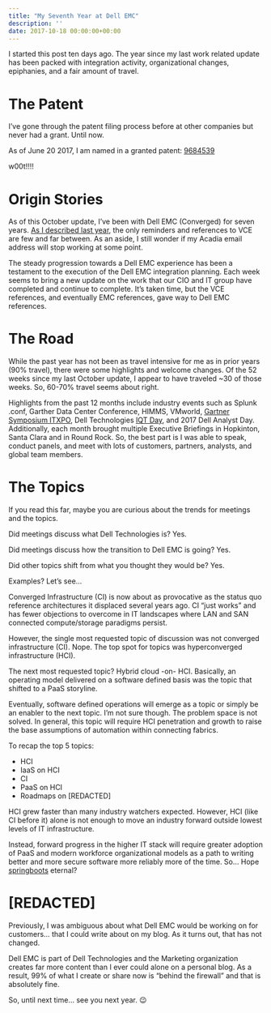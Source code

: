 ```yaml
---
title: "My Seventh Year at Dell EMC"
description: ''
date: 2017-10-18 00:00:00+00:00
---
```


I started this post ten days ago. The year since my last work related update has been packed with integration activity, organizational changes, epiphanies, and a fair amount of travel.

The Patent
==========

I’ve gone through the patent filing process before at other companies but never had a grant. Until now.

As of June 20 2017, I am named in a granted patent: [9684539](https://patents.google.com/patent/US9684539B1/en "Methods, systems, and computer readable mediums for logically remediating infrastructure resource components")

w00t!!!!

Origin Stories
==============

As of this October update, I’ve been with Dell EMC (Converged) for seven years. [As I described last year](https://fudge.org/archive/my-sixth-year-at-vce/), the only reminders and references to VCE are few and far between. As an aside, I still wonder if my Acadia email address will stop working at some point.

The steady progression towards a Dell EMC experience has been a testament to the execution of the Dell EMC integration planning. Each week seems to bring a new update on the work that our CIO and IT group have completed and continue to complete. It’s taken time, but the VCE references, and eventually EMC references, gave way to Dell EMC references.

The Road
========

While the past year has not been as travel intensive for me as in prior years (90% travel), there were some highlights and welcome changes. Of the 52 weeks since my last October update, I appear to have traveled ~30 of those weeks. So, 60-70% travel seems about right.

Highlights from the past 12 months include industry events such as Splunk .conf, Garther Data Center Conference, HIMMS, VMworld, [Gartner Symposium ITXPO](https://gartner.mediasite.com/Mediasite/Play/0cb97eb8bc474bc0ae380dd9e6f2e6ab1d), Dell Technologies [IQT Day](https://www.delltechnologies.com/en-us/iqt-day/index.htm), and 2017 Dell Analyst Day. Additionally, each month brought multiple Executive Briefings in Hopkinton, Santa Clara and in Round Rock. So, the best part is I was able to speak, conduct panels, and meet with lots of customers, partners, analysts, and global team members.

The Topics
==========

If you read this far, maybe you are curious about the trends for meetings and the topics.

Did meetings discuss what Dell Technologies is? Yes.

Did meetings discuss how the transition to Dell EMC is going? Yes.

Did other topics shift from what you thought they would be? Yes.

Examples? Let’s see…

Converged Infrastructure (CI) is now about as provocative as the status quo reference architectures it displaced several years ago. CI “just works” and has fewer objections to overcome in IT landscapes where LAN and SAN connected compute/storage paradigms persist.

However, the single most requested topic of discussion was not converged infrastructure (CI). Nope. The top spot for topics was hyperconverged infrastructure (HCI).

The next most requested topic? Hybrid cloud -on- HCI. Basically, an operating model delivered on a software defined basis was the topic that shifted to a PaaS storyline.

Eventually, software defined operations will emerge as a topic or simply be an enabler to the next topic. I’m not sure though. The problem space is not solved. In general, this topic will require HCI penetration and growth to raise the base assumptions of automation within connecting fabrics.

To recap the top 5 topics:

* HCI
* IaaS on HCI
* CI
* PaaS on HCI
* Roadmaps on [REDACTED]

HCI grew faster than many industry watchers expected. However, HCI (like CI before it) alone is not enough to move an industry forward outside lowest levels of IT infrastructure.

Instead, forward progress in the higher IT stack will require greater adoption of PaaS and modern workforce organizational models as a path to writing better and more secure software more reliably more of the time. So… Hope [springboots](https://pivotal.io/training/courses/spring-boot-developer-training) eternal?

[REDACTED]
==========

Previously, I was ambiguous about what Dell EMC would be working on for customers… that I could write about on my blog. As it turns out, that has not changed.

Dell EMC is part of Dell Technologies and the Marketing organization creates far more content than I ever could alone on a personal blog. As a result, 99% of what I create or share now is “behind the firewall” and that is absolutely fine.

So, until next time… see you next year. :wink:

